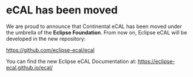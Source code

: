 # eCAL has been moved

We are proud to announce that Continental eCAL has been moved under the umbrella of the **Eclipse Foundation**. From now on, Eclipse eCAL will be developed in the new repository:

https://github.com/eclipse-ecal/ecal

You can find the new Eclipse eCAL Documentation at: https://eclipse-ecal.github.io/ecal/
